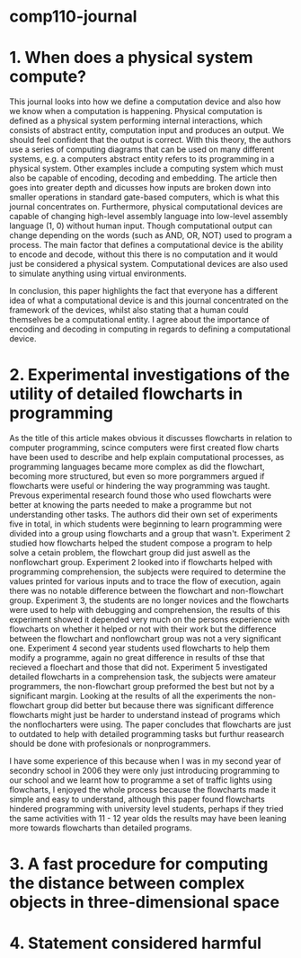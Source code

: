 # comp110-journal
# 1. When does a physical system compute?

This journal looks into how we define a computation device and also how we know when a computation is happening. Physical computation is defined as a physical system performing internal interactions, which consists of abstract entity, computation input and produces an output. We should feel confident that the output is correct. With this theory, the authors use a series of computing diagrams that can be used on many different systems, e.g. a computers abstract entity refers to its programming in a physical system. Other examples include a computing system which must also be capable of encoding, decoding and embedding. The article then goes into greater depth and dicusses how inputs are broken down into smaller operations in standard gate-based computers, which is what this journal concentrates on. Furthermore, physical computational devices are capable of changing high-level assembly language into low-level assembly language (1, 0) without human input. Though computational output can change depending on the words (such as AND, OR, NOT) used to program a process. The main factor that defines a computational device is the ability to encode and decode, without this there is no computation and it would just be considered a physical system. Computational devices are also used to simulate anything using virtual environments.

In conclusion, this paper highlights the fact that everyone has a different idea of what a computational device is and this journal concentrated on the framework of the devices, whilst also stating that a human could themselves be a computational entity. I agree about the importance of encoding and decoding in computing in regards to defining a computational device.

# 2. Experimental investigations of the utility of detailed flowcharts in programming

As the title of this article makes obvious it discusses flowcharts in relation to computer programming, scince computers were first created flow charts have been used to describe and help explain computational processes, as programming languages became more complex as did the flowchart, becoming more structured, but even so more porgrammers argued if flowcharts were useful or hindering the way programming was taught. Prevous experimental research found those who used flowcharts were better at knowing the parts needed to make a programme but not understanding other tasks. The authors did their own set of experiments five in total, in which students were beginning to learn programming were divided into a group using flowcharts and a group that wasn't. Experiment 2 studied how flowcharts helped the student compose a program to help solve a cetain problem, the flowchart group did just aswell as the nonflowchart group. Experiment 2 looked into if flowcharts helped with programming comprehension, the subjects were required to determine the values printed for various inputs and to trace the flow of execution, again there was no notable difference between the flowchart and non-flowchart group. Experiment 3, the students are no longer novices and the flowcharts were used to help with debugging and comprehension, the results of this experiment showed it depended very much on the persons experience with flowcharts on whether it helped or not with their work but the difference between the flowchart and nonflowchart group was not a very significant one. Experiment 4 second year students used flowcharts to help them modify a programme, again no great difference in results of thse that recieved a floechart and those that did not. Experiment 5 investigated detailed flowcharts in a comprehension task, the subjects were amateur programmers, the non-flowchart group preformed the best but not by a significant margin. Looking at the results of all the experiments the non-flowchart group did better but because there was significant difference flowcharts might just be harder to understand instead of programs which the nonflocharters were using. The paper concludes that flowcharts are just to outdated to help with detailed programming tasks but furthur reasearch should be done with profesionals or nonprogrammers.

I have some experience of this because when I was in my second year of secondry school in 2006 they were only just introducing programming to our school and we learnt how to programme a set of traffic lights using flowcharts, I enjoyed the whole process because the flowcharts made it simple and easy to understand, although this paper found flowcharts hindered programming with university level students, perhaps if they tried the same activities with 11 - 12 year olds the results may have been leaning more towards flowcharts than detailed programs.

# 3. A fast procedure for computing the distance between complex objects in three-dimensional space 


# 4. Statement considered harmful
